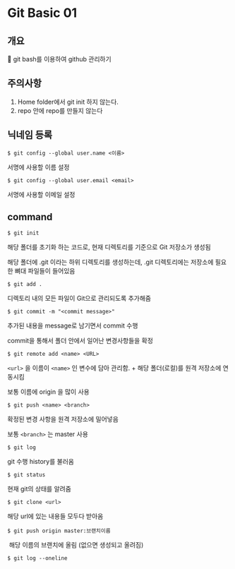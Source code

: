 # Git Basic 01

## 개요

:green_apple: git bash를 이용하여 github 관리하기 



## 주의사항

1. Home folder에서 git init 하지 않는다.
2. repo 안에 repo를 만들지 않는다



## 닉네임 등록

```
$ git config --global user.name <이름>
```

 서명에 사용할 이름 설정

```
$ git config --global user.email <email>
```

 서명에 사용할 이메일 설정



## command

```
$ git init
```

  해당 폴더를 초기화 하는 코드로, 현재 디렉토리를 기준으로 Git 저장소가 생성됨

  해당 폴더에  .git 이라는 하위 디렉토리를 생성하는데,  .git 디렉토리에는 저장소에 필요한 뼈대 파일들이 들어있음


```
$ git add .
```
   디렉토리 내의 모든 파일이 Git으로 관리되도록 추가해줌


```
$ git commit -m "<commit message>"
```
  추가된 내용을 message로 남기면서 commit 수행

  commit을 통해서 폴더 안에서 일어난 변경사항들을 확정


```
$ git remote add <name> <URL>
```
`<url>` 을 이름이 `<name>` 인 변수에 담아 관리함.   + 해당 폴더(로컬)를 원격 저장소에 연동시킴

 보통 이름에 origin 을 많이 사용


```
$ git push <name> <branch>
```
  확정된 변경 사항을 원격 저장소에 밀어넣음

 보통 `<branch>` 는 master 사용


```
$ git log 
```
   git 수행 history를 불러옴


```
$ git status
```

  현재 git의 상태를 알려줌

```
$ git clone <url>
```

  해당 url에 있는 내용들 모두다 받아옴



```
$ git push origin master:브랜치이름
```

​	해당 이름의 브랜치에 올림 (없으면 생성되고 올려짐)



```
$ git log --oneline
```

